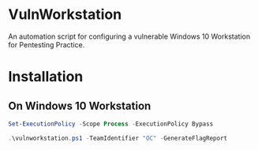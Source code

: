 # VulnWorkstation
An automation script for configuring a vulnerable Windows 10 Workstation for Pentesting Practice.

# Installation
## On Windows 10 Workstation

```powershell
Set-ExecutionPolicy -Scope Process -ExecutionPolicy Bypass
```
```powershell
.\vulnworkstation.ps1 -TeamIdentifier "OC" -GenerateFlagReport
```
